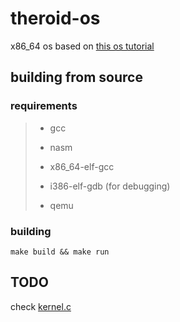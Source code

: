 # theroid-os
x86_64 os based on [this os tutorial](https://github.com/cfenollosa/os-tutorial)

## building from source
### requirements
> + gcc
> 
> + nasm
>
> + x86_64-elf-gcc
>
> + i386-elf-gdb (for debugging)
>
> + qemu

### building
`make build && make run`


## TODO
check [kernel.c](https://github.com/thatOneArchUser/test-os/blob/main/kernel/kernel.c#L1)
